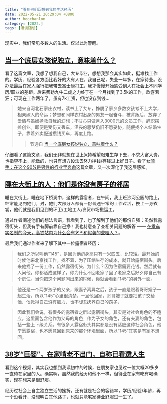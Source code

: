 ```yaml
---
title: "看到他们回想到我的生活经历"
date: 2022-05-21 20:29:04 +0800
author: hoochanlon
category: [2022.]
tags: [漫谈随想]
---
```


现实中，我们常见多数人的生活。仅以此为警醒。 <!-- more -->

## [当一个底层女孩说独立，意味着什么？](https://www.huxiu.com/article/535330.html)

看了这篇文章，我想了想我自己，大专毕业，想想我那会其实如此，挺难找工作的。学历、经验各方面比我好的大有人在。我自己呢，失业一年多，在家待业。没办法最后在家人强行把我带去富士康打工，我才慢慢开始感受到人在社会上不同学历/职业的差距。后来费劲九牛二虎之力终于在一个月找到了3.5k的工作，欣喜若狂；可现在工作两年了，虽有7k工资，但也没存到钱...

> 她来自河北石家庄农村，读书上了大专，挣脱了家乡多数女孩考不上大学，相亲嫁人的命运；梦想和同样农村出身的男友一起奋斗，被背叛后，放弃了爱情与婚姻拯救自我的幻想；不甘心只做月入3000元的文员工作，辞职摆摊创业。即便是受伤又丢车，沮丧的思梦仍旧不愿妥协，随便找个人结婚生子，靠着外卖配送攒钱买车，再度上路。 
>> 节选自 [当一个底层女孩说独立，意味着什么？](https://www.huxiu.com/article/535330.html)

仔细看了这篇文章，我们无非就想在世上保持希望艰难生存下去，不求大富大贵，也指望不上，能做的，也只有想方设法去努力挣钱/存钱过上好日子。看了[女骑手：在这个90%是男性的行业里奔命](https://www.huxiu.com/article/426825.html)这篇文章，又一次深化了我这层感知。

## [睡在大街上的人：他们是你没有房子的邻居](https://www.huxiu.com/article/352557.html)

睡在大街上，睡在地下桥洞中，这样的露宿者，在午间，我上班沙河公园的路上，经常能见到他们。对，他们大部分人都有一份普通平常的工作过活，换上一身衣裳，他们就是我们见到的环卫/工地工人/农贸市场搬运工。

通过作者阐述他们的想法言语，我看到了，也了解到了他们的那份自强：虽然我露宿街头，但我有手有脚前靠自己挣！我也特意查了查相关问题的解答 —— [在乘车实名制的今天，高铁站内为什么会有乞丐和假装的聋哑人？](https://zhidao.baidu.com/question/2209064113417863268.html)。

最后我们通过作者来了解下其中一位露宿者经历：

> 我们之所以叫他“145”，是因为他的身高只有一米四五，比较矮。最开始的时候他来北京找工作，找不着，为了压缩生存的成本，就开始露宿街头。后来他找了一份工作，仍然露宿街头。为什么？因为住宿需要花钱。然后就有人问他，你都活成这样了，你为什么不回老家？回了老家之后好歹你自己有个房住。当你把这个问题问出来的时候，你就会看到“145”的另外一面。

> 他还是一个两岁孩子的父亲，跟妻子离异之后，孩子一直是跟着哥哥嫂子一起生活，所以“145”心里很清楚，一旦他回家，哥哥嫂子就要把孩子交给他，他觉得自己没有能力，也不想去抚养自己的孩子。

> 因此我们会说，有很多的露宿者之所以露宿街头，其实是对社会角色的不适应。这里面包含他作为父母的角色，作为子女的角色，还有夫妻的角色，包括一些上下级关系。有很多人露宿街头其实都是没有适应这种社会角色，他宁愿露宿，也不愿意回到原来的那个环境里面，所以“145”其实是有家不想回。

## [38岁“巨婴”，在家啃老不出门，自称已看透人生](https://bbs.hupu.com/53277703.html)

看到这个视频，其实我也想到我读初中的时候，在朋友家也见过一位大概20多岁一直待在家里的人。确实啊，虽然我的经历和他不一样，但待业在家有吃有喝确实，现在想来是很舒服。

经历过社会上自主独立生活的挫折，还有就是社会的容错率，学历/经验/年龄，再一个没看开，没想明白其他路子，也就只能宅家待业舒服过一生了。
